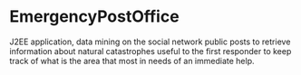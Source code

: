 EmergencyPostOffice
===================
J2EE application, data mining on the social network public posts to retrieve information about natural catastrophes useful to the first responder to keep track of what is the area that most in needs of an immediate help.
